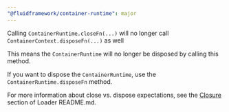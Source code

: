 ```yaml
---
"@fluidframework/container-runtime": major
---
```


Calling `ContainerRuntime.closeFn(...)` will no longer call `ContainerContext.disposeFn(...)` as well

This means the `ContainerRuntime` will no longer be disposed by calling this method.

If you want to dispose the `ContainerRuntime`, use the `ContainerRuntime.disposeFn` method.

For more information about close vs. dispose expectations, see the [Closure](https://github.com/microsoft/FluidFramework/blob/main/packages/loader/container-loader/README.md#closure) section of Loader README.md.
